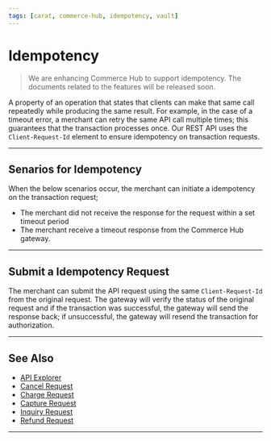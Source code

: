```yaml
---
tags: [carat, commerce-hub, idempotency, vault]
---
```



# Idempotency

<!-- theme: danger -->
> We are enhancing Commerce Hub to support idempotency. The documents related to the features will be released soon.


A property of an operation that states that clients can make that same call repeatedly while producing the same result. For example, in the case of a timeout error, a merchant can retry the same API call multiple times; this guarantees that the transaction processes once. Our REST API uses the `Client-Request-Id` element to ensure idempotency on transaction requests.

---

## Senarios for Idempotency

When the below scenarios occur, the merchant can initiate a idempotency on the transaction request;

- The merchant did not receive the response for the request within a set timeout period
- The merchant receive a timeout response from the Commerce Hub gateway.

---

## Submit a Idempotency Request

The merchant can submit the API request using the same `Client-Request-Id` from the original request. The gateway will verify the status of the original request and if the transaction was successful, the gateway will send the response back; if unsuccessful, the gateway will resend the transaction for authorization.

<!-- theme : info -->
<!--- >The merchant can also verify the status of the transaction by initiating an [inquiry](?path=docs/Resources/API-Documents/Payments/Inquiry.md) request using `transactionId` or `orderId`.
--->

---

## See Also

- [API Explorer](../api/?type=post&path=/payments/v1/charges)
- [Cancel Request](?path=docs/Resources/API-Documents/Payments/Cancel.md)
- [Charge Request](?path=docs/Resources/API-Documents/Payments/Charges.md)
- [Capture Request](?path=docs/Resources/API-Documents/Payments/Capture.md)
- [Inquiry Request](?path=docs/Resources/API-Documents/Payments/Inquiry.md)
- [Refund Request](?path=docs/Resources/API-Documents/Payments/Refund.md)

---
